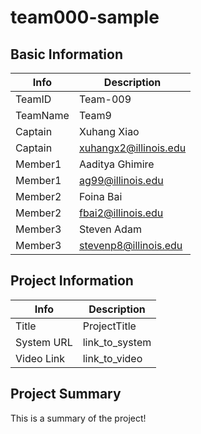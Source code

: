 # team000-sample

## Basic Information

|   Info      |        Description     |
| ----------- | ---------------------- |
| TeamID      |        Team-009        |
| TeamName    |         Team9          |
| Captain     |       Xuhang Xiao      |
| Captain     |  xuhangx2@illinois.edu |
| Member1     |       Aaditya Ghimire  |
| Member1     |  ag99@illinois.edu     |
| Member2     |       Foina Bai        |
| Member2     |  fbai2@illinois.edu    |
| Member3     |      Steven Adam       |
| Member3     |  stevenp8@illinois.edu |

## Project Information

|   Info      |        Description     |
| ----------- | ---------------------- |
|  Title      |       ProjectTitle     |
| System URL  |      link_to_system    |
| Video Link  |      link_to_video     |

## Project Summary

This is a summary of the project!
